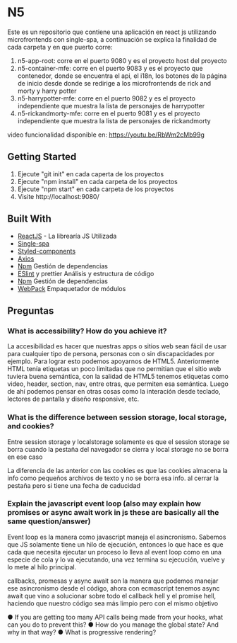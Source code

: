 # N5

Este es un repositorio que contiene una aplicación en react js utilizando microfrontends con single-spa, a continuación se explica la finalidad de cada carpeta y en que puerto corre:

1. n5-app-root: corre en el puerto 9080 y es el proyecto host del proyecto
2. n5-container-mfe: corre en el puerto 9083 y es el proyecto que contenedor, donde se encuentra el api, el i18n, los botones de la página de inicio desde donde se redirige a los microfrontends de rick and morty y harry potter
3. n5-harrypotter-mfe: corre en el puerto 9082 y es el proyecto independiente que muestra la lista de personajes de harrypotter
4. n5-rickandmorty-mfe: corre en el puerto 9081 y es el proyecto independiente que muestra la lista de personajes de rickandmorty

video funcionalidad disponible en: https://youtu.be/RbWm2cMb99g

## Getting Started

1. Ejecute "git init" en cada caperta de los proyectos
2. Ejecute "npm install" en cada carpeta de los proyectos
3. Ejecute "npm start" en cada carpeta de los proyectos
4. Visite http://localhost:9080/

## Built With

- [ReactJS](https://es.reactjs.org/) - La librearía JS Utilizada
- [Single-spa](https://single-spa.js.org/docs/ecosystem-react/)
- [Styled-components](https://styled-components.com/)
- [Axios](https://axios-http.com/docs/intro) 
- [Npm](www.npmjs.com) Gestión de dependencias
- [ESlint](https://eslint.org/) y prettier Análisis y estructura de código
- [Npm](www.npmjs.com) Gestión de dependencias
- [WebPack](https://webpack.js.org/) Empaquetador de módulos

## Preguntas

### What is accessibility? How do you achieve it?

La accesibilidad es hacer que nuestras apps o sitios web sean fácil de usar para cualquier tipo de persona, personas con o sin discapacidades por ejemplo. Para lograr esto podemos apoyarnos de HTML5. Anteriormente HTML tenía etiquetas un poco limitadas que no permitian que el sitio web tuviera buena semántica, con la salidad de HTML5 tenemos etiquetas como video, header, section, nav, entre otras, que permiten esa semántica. Luego de ahí podemos pensar en otras cosas como la interación desde teclado, lectores de pantalla y diseño responsive, etc.


### What is the difference between session storage, local storage, and cookies?

Entre session storage y localstorage solamente es que el session storage se borra cuando la pestaña del navegador se cierra y local storage no se borra en ese caso

La diferencia de las anterior con las cookies es que las cookies almacena la info como pequeños archivos de texto y no se borra esa info. al cerrar la pestaña pero si tiene una fecha de caducidad

### Explain the javascript event loop (also may explain how promises or async await work in js these are basically all the same question/answer)

Event loop es la manera como javascript maneja el asincronismo. Sabemos que JS solamente tiene un hilo de ejecución, entonces lo que hace es que cada que necesita ejecutar un proceso lo lleva al event loop como en una especie de cola y lo va ejecutando, una vez termina su ejecución, vuelve y lo mete al hilo principal.

callbacks, promesas y async await son la manera que podemos manejar ese asincronismo desde el código, ahora con ecmascript tenemos async await que vino a solucionar sobre todo el callback hell y el promise hell, haciendo que nuestro código sea más limpio pero con el mismo objetivo

● If you are getting too many API calls being made from your hooks, what
can you do to prevent this?
● How do you manage the global state? And why in that way?
● What is progressive rendering?
